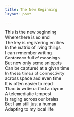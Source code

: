 ```yaml
---
title: The New Beginning
layout: post

---
```


This is the new beginning  
Where there is no end  
The key is registering entities  
In the matrix of living things  
I can remember writing  
Sentences full of meanings  
But now only some snippets  
Can be captured at a given time  
In these times of connectivity  
across space and even time  
It is often easier to read  
Than to write or find a rhyme  
A telemediatic tempest  
Is raging across our brains  
But I am still just a human  
Adapting to my local life  
